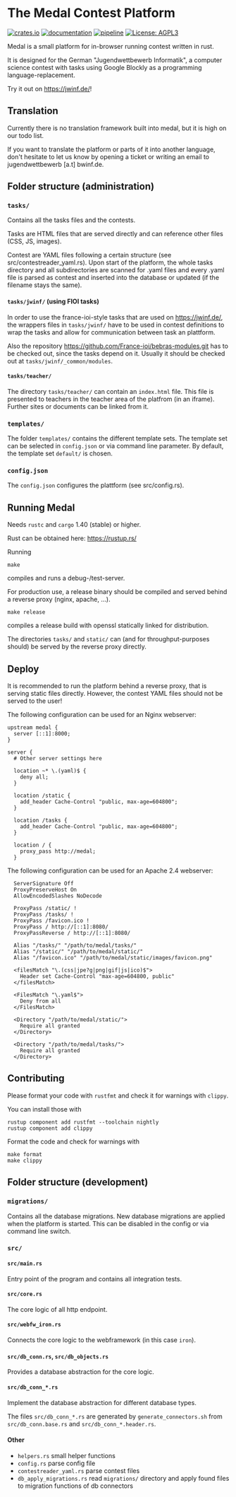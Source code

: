 # The Medal Contest Platform

[![crates.io](https://img.shields.io/crates/v/medal?color=orange)](https://crates.io/crates/medal)
[![documentation](https://img.shields.io/crates/v/medal?label=docs)](https://jim.test.bwinf.de/doc/medal/)
[![pipeline](https://git.bwinf.de/bwinf/medal/badges/master/pipeline.svg)](https://git.bwinf.de/bwinf/medal/-/pipelines)
[![License: AGPL3](https://img.shields.io/crates/l/medal?color=green)](LICENSE)

Medal is a small platform for in-browser running contest written in rust.

It is designed for the German "Jugendwettbewerb Informatik", a computer science contest with tasks using Google Blockly as a programming language-replacement.

Try it out on https://jwinf.de/!


## Translation

Currently there is no translation framework built into medal, but it is high on our todo list.

If you want to translate the platform or parts of it into another language, don't hesitate to let us know by opening a ticket or writing an email to jugendwettbewerb [a.t] bwinf.de.


## Folder structure (administration)

### `tasks/`

Contains all the tasks files and the contests.

Tasks are HTML files that are served directly and can reference other files (CSS, JS, images).

Contest are YAML files following a certain structure (see src/contestreader_yaml.rs). Upon start of the platform, the whole tasks directory and all subdirectories are scanned for .yaml files and every .yaml file is parsed as contest and inserted into the database or updated (if the filename stays the same).

#### `tasks/jwinf/` (using FIOI tasks)

In order to use the france-ioi-style tasks that are used on https://jwinf.de/, the wrappers files in `tasks/jwinf/` have to be used in contest definitions to wrap the tasks and allow for communication between task an plattform.

Also the repository https://github.com/France-ioi/bebras-modules.git has to be checked out, since the tasks depend on it. Usually it should be checked out at `tasks/jwinf/_common/modules`.

#### `tasks/teacher/`

The directory `tasks/teacher/` can contain an `index.html` file. This file is presented to teachers in the teacher area of the platfrom (in an iframe). Further sites or documents can be linked from it.


### `templates/`

The folder `templates/` contains the different template sets. The template set can be selected in `config.json` or via command line parameter. By default, the template set `default/` is chosen.

### `config.json`

The `config.json` configures the plattform (see src/config.rs).

## Running Medal

Needs `rustc` and `cargo` 1.40 (stable) or higher.

Rust can be obtained here: https://rustup.rs/ 

Running 
```
make
```
compiles and runs a debug-/test-server.

For production use, a release binary should be compiled and served behind a reverse proxy (nginx, apache, …). 
```
make release
```
compiles a release build with openssl statically linked for distribution.

The directories `tasks/` and `static/` can (and for throughput-purposes should) be served by the reverse proxy directly.

## Deploy

It is recommended to run the platform behind a reverse proxy, that is serving static files directly. However, the contest YAML files should not be served to the user!

The following configuration can be used for an Nginx webserver:

```
upstream medal {
  server [::1]:8000;
}

server {
  # Other server settings here
  
  location ~* \.(yaml)$ {
    deny all;
  }

  location /static {
    add_header Cache-Control "public, max-age=604800";
  }

  location /tasks {
    add_header Cache-Control "public, max-age=604800";
  } 

  location / {
    proxy_pass http://medal;
  }
```

The following configuration can be used for an Apache 2.4 webserver:

```
  ServerSignature Off
  ProxyPreserveHost On
  AllowEncodedSlashes NoDecode
  
  ProxyPass /static/ !
  ProxyPass /tasks/ !
  ProxyPass /favicon.ico !
  ProxyPass / http://[::1]:8080/
  ProxyPassReverse / http://[::1]:8080/
  
  Alias "/tasks/" "/path/to/medal/tasks/"
  Alias "/static/" "/path/to/medal/static/"
  Alias "/favicon.ico" "/path/to/medal/static/images/favicon.png"

  <filesMatch "\.(css|jpe?g|png|gif|js|ico)$">
    Header set Cache-Control "max-age=604800, public"
  </filesMatch>
  
  <FilesMatch "\.yaml$">
    Deny from all
  </FilesMatch>

  <Directory "/path/to/medal/static/">
    Require all granted
  </Directory>
   
  <Directory "/path/to/medal/tasks/">
    Require all granted
  </Directory>
```



## Contributing

Please format your code with `rustfmt` and check it for warnings with `clippy`.

You can install those with 
```
rustup component add rustfmt --toolchain nightly
rustup component add clippy
```

Format the code and check for warnings with
```
make format
make clippy
```

## Folder structure (development)

### `migrations/`

Contains all the database migrations. New database migrations are applied when the platform is started. This can be disabled in the config or via command line switch.

### `src/`
#### `src/main.rs`

Entry point of the program and contains all integration tests.

#### `src/core.rs`

The core logic of all http endpoint.

#### `src/webfw_iron.rs`

Connects the core logic to the webframework (in this case `iron`).

#### `src/db_conn.rs`, `src/db_objects.rs`

Provides a database abstraction for the core logic.

#### `src/db_conn_*.rs`

Implement the database abstraction for different database types.

The files `src/db_conn_*.rs` are generated by `generate_connectors.sh` from `src/db_conn.base.rs` and `src/db_conn_*.header.rs`.

#### Other

  * `helpers.rs` small helper functions
  * `config.rs` parse config file
  * `contestreader_yaml.rs` parse contest files
  * `db_apply_migrations.rs` read `migrations/` directory and apply found files to migration functions of db connectors
